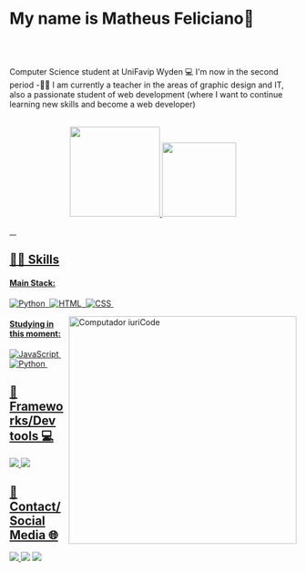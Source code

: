 
<h1> My name is <bold/>Matheus Feliciano🧡</bold> </h1> <br><br>
 
 <p I'm a <bold>Computer Science student</bold> at UniFavip Wyden 💻 I'm now in the second period
-👨‍💻 I am currently a teacher in the areas of graphic design and IT, also a passionate student of web development (where I want to continue learning new skills and become a web developer)</p>&nbsp;

<div align="center">
  <a href="https://github.com/mattheusfeliciano">
  <img height="158em" src="https://github-readme-stats.vercel.app/api?username=mattheusfeliciano&show_icons=true&theme=dark&include_all_commits=true&count_private=true"/>
  <img height="130em" src="https://github-readme-stats.vercel.app/api/top-langs/?username=mattheusfeliciano&layout=compact&langs_count=7&theme=dark"/>
</div>


 
 &nbsp;
 &nbsp;



## 👩‍💻 Skills

#### Main Stack:

![Python](https://img.shields.io/badge/Python-14354C?style=for-the-badge&logo=python&logoColor=white)&nbsp;
![HTML](https://img.shields.io/badge/HTML5-E34F26?style=for-the-badge&logo=html5&logoColor=white)&nbsp;
![CSS](https://img.shields.io/badge/CSS3-1572B6?style=for-the-badge&logo=css3&logoColor=white)&nbsp;

<img src="https://raw.githubusercontent.com/MicaelliMedeiros/micaellimedeiros/master/image/computer-illustration.png" min-width="400px" max-width="400px" width="400px" align="right" alt="Computador iuriCode">

#### Studying in this moment:

![JavaScript](https://img.shields.io/badge/JavaScript-F7DF1E?style=for-the-badge&logo=javascript&logoColor=black)&nbsp;
![Python](https://img.shields.io/badge/Python-14354C?style=for-the-badge&logo=python&logoColor=white)&nbsp;


## 🚀 Frameworks/Dev tools 💻
<div>
  <img src="https://img.shields.io/badge/Visual_Studio_Code-0078D4?style=for-the-badge&logo=visual%20studio%20code&logoColor=white" target="_blank">
  <img src="https://img.shields.io/badge/Colab-F9AB00?style=for-the-badge&logo=googlecolab&color=525252" target="_blank">
</div>


## 📱 Contact/Social Media 🌐

<div> 
<a href="https://www.instagram.com/mattheus.feliciano/" target="_blank"><img src="https://img.shields.io/badge/-Instagram-%23E4405F?style=for-the-badge&logo=instagram&logoColor=white">
</a>
<a href = "mailto:mattheusfeliciano@gmail.com"> <img src="https://img.shields.io/badge/-Gmail-%23333?style=for-the-badge&logo=gmail&logoColor=white" target="_blank"></a>
<a href="https://www.linkedin.com/in/matheus-feliciano-06242b277/" target="_blank"><img src="https://img.shields.io/badge/-LinkedIn-%230077B5?style=for-the-badge&logo=linkedin&logoColor=white"  target="_blank"></a> 
</div>&nbsp;&nbsp;
 

  
